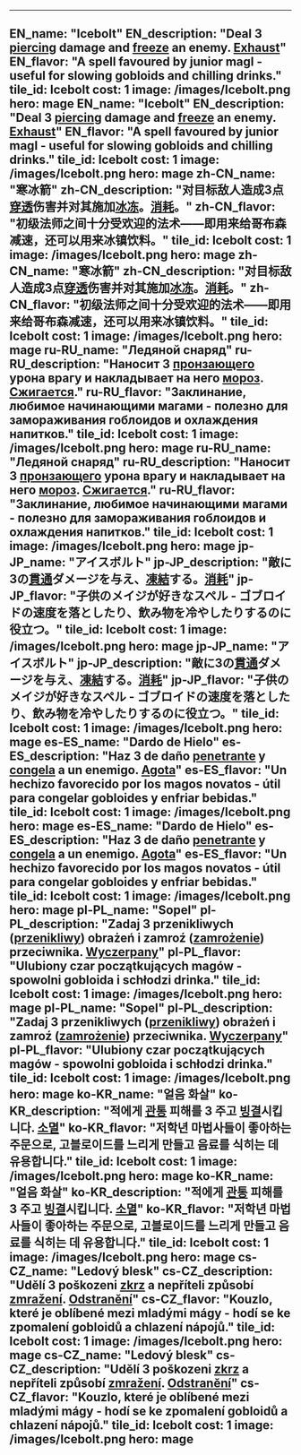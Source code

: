 ---

EN_name: "Icebolt"
EN_description: "Deal 3 <u>piercing</u> damage and <u>freeze</u> an enemy. <u>Exhaust</u>"
EN_flavor: "A spell favoured by junior magI - useful for slowing gobloids and chilling drinks."
tile_id: Icebolt
cost: 1
image: /images/Icebolt.png
hero: mage
EN_name: "Icebolt"
EN_description: "Deal 3 <u>piercing</u> damage and <u>freeze</u> an enemy. <u>Exhaust</u>"
EN_flavor: "A spell favoured by junior magI - useful for slowing gobloids and chilling drinks."
tile_id: Icebolt
cost: 1
image: /images/Icebolt.png
hero: mage
zh-CN_name: "寒冰箭"
zh-CN_description: "对目标敌人造成3点<u>穿透</u>伤害并对其施加<u>冰冻</u>。<u>消耗</u>。"
zh-CN_flavor: "初级法师之间十分受欢迎的法术——即用来给哥布森减速，还可以用来冰镇饮料。"
tile_id: Icebolt
cost: 1
image: /images/Icebolt.png
hero: mage
zh-CN_name: "寒冰箭"
zh-CN_description: "对目标敌人造成3点<u>穿透</u>伤害并对其施加<u>冰冻</u>。<u>消耗</u>。"
zh-CN_flavor: "初级法师之间十分受欢迎的法术——即用来给哥布森减速，还可以用来冰镇饮料。"
tile_id: Icebolt
cost: 1
image: /images/Icebolt.png
hero: mage
ru-RU_name: "Ледяной снаряд"
ru-RU_description: "Наносит 3 <u>пронзающего</u> урона врагу и накладывает на него <u>мороз</u>. <u>Сжигается</u>."
ru-RU_flavor: "Заклинание, любимое начинающими магами - полезно для замораживания гоблоидов и охлаждения напитков."
tile_id: Icebolt
cost: 1
image: /images/Icebolt.png
hero: mage
ru-RU_name: "Ледяной снаряд"
ru-RU_description: "Наносит 3 <u>пронзающего</u> урона врагу и накладывает на него <u>мороз</u>. <u>Сжигается</u>."
ru-RU_flavor: "Заклинание, любимое начинающими магами - полезно для замораживания гоблоидов и охлаждения напитков."
tile_id: Icebolt
cost: 1
image: /images/Icebolt.png
hero: mage
jp-JP_name: "アイスボルト"
jp-JP_description: "敵に3の<u>貫通</u>ダメージを与え、<u>凍結</u>する。<u>消耗</u>"
jp-JP_flavor: "子供のメイジが好きなスペル - ゴブロイドの速度を落としたり、飲み物を冷やしたりするのに役立つ。"
tile_id: Icebolt
cost: 1
image: /images/Icebolt.png
hero: mage
jp-JP_name: "アイスボルト"
jp-JP_description: "敵に3の<u>貫通</u>ダメージを与え、<u>凍結</u>する。<u>消耗</u>"
jp-JP_flavor: "子供のメイジが好きなスペル - ゴブロイドの速度を落としたり、飲み物を冷やしたりするのに役立つ。"
tile_id: Icebolt
cost: 1
image: /images/Icebolt.png
hero: mage
es-ES_name: "Dardo de Hielo"
es-ES_description: "Haz 3 de daño <u>penetrante</u> y <u>congela</u> a un enemigo. <u>Agota</u>"
es-ES_flavor: "Un hechizo favorecido por los magos novatos - útil para congelar gobloides y enfriar bebidas."
tile_id: Icebolt
cost: 1
image: /images/Icebolt.png
hero: mage
es-ES_name: "Dardo de Hielo"
es-ES_description: "Haz 3 de daño <u>penetrante</u> y <u>congela</u> a un enemigo. <u>Agota</u>"
es-ES_flavor: "Un hechizo favorecido por los magos novatos - útil para congelar gobloides y enfriar bebidas."
tile_id: Icebolt
cost: 1
image: /images/Icebolt.png
hero: mage
pl-PL_name: "Sopel"
pl-PL_description: "Zadaj 3 przenikliwych (<u>przenikliwy</u>) obrażeń i zamroź (<u>zamrożenie</u>) przeciwnika. <u>Wyczerpany</u>"
pl-PL_flavor: "Ulubiony czar początkujących magów - spowolni gobloida i schłodzi drinka."
tile_id: Icebolt
cost: 1
image: /images/Icebolt.png
hero: mage
pl-PL_name: "Sopel"
pl-PL_description: "Zadaj 3 przenikliwych (<u>przenikliwy</u>) obrażeń i zamroź (<u>zamrożenie</u>) przeciwnika. <u>Wyczerpany</u>"
pl-PL_flavor: "Ulubiony czar początkujących magów - spowolni gobloida i schłodzi drinka."
tile_id: Icebolt
cost: 1
image: /images/Icebolt.png
hero: mage
ko-KR_name: "얼음 화살"
ko-KR_description: "적에게 <u>관통</u> 피해를 3 주고 <u>빙결</u>시킵니다. <u>소멸</u>"
ko-KR_flavor: "저학년 마법사들이 좋아하는 주문으로, 고블로이드를 느리게 만들고 음료를 식히는 데 유용합니다."
tile_id: Icebolt
cost: 1
image: /images/Icebolt.png
hero: mage
ko-KR_name: "얼음 화살"
ko-KR_description: "적에게 <u>관통</u> 피해를 3 주고 <u>빙결</u>시킵니다. <u>소멸</u>"
ko-KR_flavor: "저학년 마법사들이 좋아하는 주문으로, 고블로이드를 느리게 만들고 음료를 식히는 데 유용합니다."
tile_id: Icebolt
cost: 1
image: /images/Icebolt.png
hero: mage
cs-CZ_name: "Ledový blesk"
cs-CZ_description: "Udělí 3 poškozeni <u>zkrz</u> a nepříteli způsobí <u>zmražení</u>. <u>Odstranění</u>"
cs-CZ_flavor: "Kouzlo, které je oblíbené mezi mladými mágy - hodí se ke zpomalení gobloidů a chlazení nápojů."
tile_id: Icebolt
cost: 1
image: /images/Icebolt.png
hero: mage
cs-CZ_name: "Ledový blesk"
cs-CZ_description: "Udělí 3 poškozeni <u>zkrz</u> a nepříteli způsobí <u>zmražení</u>. <u>Odstranění</u>"
cs-CZ_flavor: "Kouzlo, které je oblíbené mezi mladými mágy - hodí se ke zpomalení gobloidů a chlazení nápojů."
tile_id: Icebolt
cost: 1
image: /images/Icebolt.png
hero: mage
---